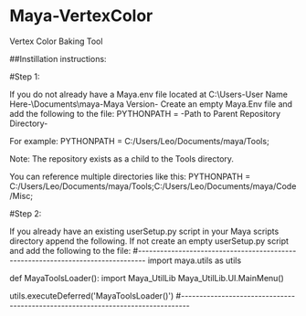 # Maya-VertexColor
Vertex Color Baking Tool

##Instillation instructions:

#Step 1:

If you do not already have a Maya.env file located at C:\Users\-User Name Here-\Documents\maya\-Maya Version-
Create an empty Maya.Env file and add the following to the file:
PYTHONPATH = -Path to Parent Repository Directory-

For example:
PYTHONPATH = C:/Users/Leo/Documents/maya/Tools;

Note: The repository exists as a child to the Tools directory.

You can reference multiple directories like this:
PYTHONPATH = C:/Users/Leo/Documents/maya/Tools;C:/Users/Leo/Documents/maya/Code/Misc;

#Step 2:

If you already have an existing userSetup.py script in your Maya scripts directory append the following.
If not create an empty userSetup.py script and add the following to the file:
#--------------------------------------------------------------------------------
import maya.utils as utils

def MayaToolsLoader():
    import Maya_UtilLib
    Maya_UtilLib.UI.MainMenu()

utils.executeDeferred('MayaToolsLoader()')
#--------------------------------------------------------------------------------